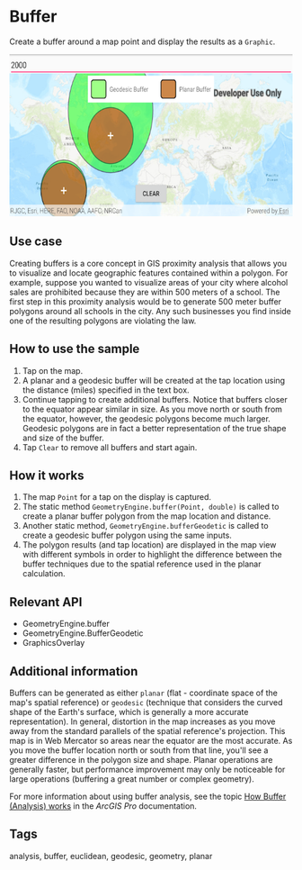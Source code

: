 # Buffer

Create a buffer around a map point and display the results as a `Graphic`.

![Image of Buffer](buffer.png)

## Use case

Creating buffers is a core concept in GIS proximity analysis that allows you to visualize and locate geographic features contained within a polygon. For example, suppose you wanted to visualize areas of your city where alcohol sales are prohibited because they are within 500 meters of a school. The first step in this proximity analysis would be to generate 500 meter buffer polygons around all schools in the city. Any such businesses you find inside one of the resulting polygons are violating the law.

## How to use the sample

1. Tap on the map.
2. A planar and a geodesic buffer will be created at the tap location using the distance (miles) specified in the text box.
3. Continue tapping to create additional buffers. Notice that buffers closer to the equator appear similar in size. As you move north or south from the equator, however, the geodesic polygons become much larger. Geodesic polygons are in fact a better representation of the true shape and size of the buffer.
4. Tap `Clear` to remove all buffers and start again.

## How it works

1. The map `Point` for a tap on the display is captured.
2. The static method `GeometryEngine.buffer(Point, double)` is called to create a planar buffer polygon from the map location and distance.
3. Another static method, `GeometryEngine.bufferGeodetic` is called to create a geodesic buffer polygon using the same inputs.
4. The polygon results (and tap location) are displayed in the map view with different symbols in order to highlight the difference between the buffer techniques due to the spatial reference used in the planar calculation.

## Relevant API

* GeometryEngine.buffer
* GeometryEngine.BufferGeodetic
* GraphicsOverlay

## Additional information

Buffers can be generated as either `planar` (flat - coordinate space of the map's spatial reference) or `geodesic` (technique that considers the curved shape of the Earth's surface, which is generally a more accurate representation). In general, distortion in the map increases as you move away from the standard parallels of the spatial reference's projection. This map is in Web Mercator so areas near the equator are the most accurate. As you move the buffer location north or south from that line, you'll see a greater difference in the polygon size and shape. Planar operations are generally faster, but performance improvement may only be noticeable for large operations (buffering a great number or complex geometry).

For more information about using buffer analysis, see the topic [How Buffer (Analysis) works](https://pro.arcgis.com/en/pro-app/tool-reference/analysis/how-buffer-analysis-works.htm) in the *ArcGIS Pro* documentation.  

## Tags

analysis, buffer, euclidean, geodesic, geometry, planar
